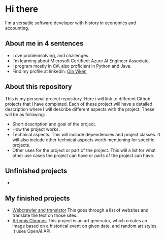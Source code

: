 # Hi there 
I'm a versatile software developer with history in economics and accounting. 

## About me in 4 sentences
- Love problemsolving, and challenges.
- I'm learning about Microsoft Certified: Azure AI Engineer Associate.
- I program mostly in C#, also proficient in Python and Java.
- Find my profile at linkedin: [Ola Viken](https://www.linkedin.com/in/ola-viken/)

## About this repository
This is my personal project repository. Here i will link to different Github projects that i have completed. Each of these project will have a detailed description where I will describe different aspects with the project. These will be as following:
- Short description and goal of the project.
- How the project works.
- Technical aspects. This will include dependencies and project classes. It will also include other technical aspects worth mentioning for specific projects.
- Other uses for the project or part of the project. This will a list for what other use cases the project can have or parts of the project can have.

## Unfinished projects
- 

## My finished projects
- [Webcrawler and translator](https://github.com/olaviken/WebCrawlerAndTranslator) This goes through a list of websites and translate the text on those sites.
- [Artemis Chronos](https://github.com/olaviken/ArtemisChronos) This project is an art generator, which creates an image based on a historical event on given date, and random art styles. It uses OpenAI API.


<!--
**olaviken/olaviken** is a ✨ _special_ ✨ repository because its `README.md` (this file) appears on your GitHub profile.

Here are some ideas to get you started:

- 🔭 I’m currently working on ...
- 🌱 I’m currently learning ...
- 👯 I’m looking to collaborate on ...
- 🤔 I’m looking for help with ...
- 💬 Ask me about ...
- 📫 How to reach me: ...
- 😄 Pronouns: ...
- ⚡ Fun fact: ...
-->
